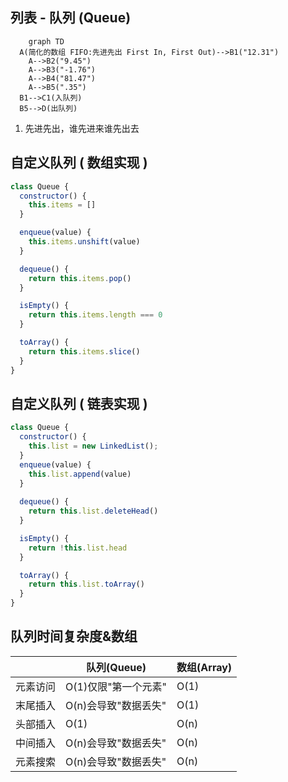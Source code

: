 ## 列表 - 队列 (Queue)
```mermaid
	graph TD
  A(简化的数组 FIFO:先进先出 First In, First Out)-->B1("12.31")
	A-->B2("9.45")
	A-->B3("-1.76")
	A-->B4("81.47")
	A-->B5(".35")
  B1-->C1(入队列)
  B5-->D(出队列)
```
1. 先进先出，谁先进来谁先出去

## 自定义队列 ( 数组实现 )

```javascript
class Queue {
  constructor() {
    this.items = []
  }

  enqueue(value) {
    this.items.unshift(value)
  }

  dequeue() {
    return this.items.pop()   
  }

  isEmpty() {
    return this.items.length === 0
  }

  toArray() {
    return this.items.slice()
  }
}
```

## 自定义队列 ( 链表实现 )

```javascript
class Queue {
  constructor() {
    this.list = new LinkedList();
  }
  enqueue(value) {
    this.list.append(value)
  }
  
  dequeue() {
    return this.list.deleteHead()
  }

  isEmpty() {
    return !this.list.head
  }

  toArray() {
    return this.list.toArray()
  }
}
```


## 队列时间复杂度&数组
|  | 队列(Queue) | 数组(Array) |
| ---- | ---- | ---- |
| 元素访问 | O(1)仅限"第一个元素" | O(1) |
| 末尾插入 | O(n)会导致"数据丢失" | O(1) |
| 头部插入 | O(1) | O(n) |
| 中间插入 | O(n)会导致"数据丢失" | O(n) |
| 元素搜索 | O(n)会导致"数据丢失" | O(n) |

